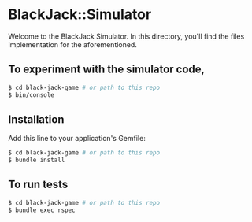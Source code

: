 # BlackJack::Simulator

Welcome to the BlackJack Simulator. In this directory, you'll find the files implementation for the aforementioned.

## To experiment with the simulator code,

```bash
$ cd black-jack-game # or path to this repo
$ bin/console

```

## Installation

Add this line to your application's Gemfile:

```bash
$ cd black-jack-game # or path to this repo
$ bundle install

```

## To run tests

```bash
$ cd black-jack-game # or path to this repo
$ bundle exec rspec

```
